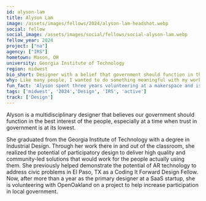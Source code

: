 ```yaml
---
id: alyson-lam
title: Alyson Lam
image: /assets/images/fellows/2024/alyson-lam-headshot.webp
social: fellow
social_image: /assets/images/social/fellows/social-alyson-lam.webp
fellow_year: 2024
project: ["na"]
agency: ["IRS"]
hometown: Mason, OH
university: Georgia Institute of Technology
region: midwest
bio_short: Designer with a belief that government should function in the best interest of the people
why: Like many people, I wanted to do something meaningful with my work and found Civic Tech. Despite the apparent need to improve digital service delivery, opportunities to start a career in this field were quite rare. When considering the complexity and sensitivity of the problems that a government must address, it's clear why they simply cannot afford to get it wrong. The U.S. Digital Corps is that unique opportunity that offers a chance to learn how to get it right.
fun_fact: 'Alyson spent three years volunteering at a makerspace and is a chronic DIY-er. At any given time she has at least one project going and has made furniture, keyboards, ceramics, and clothing.'
tags: ['midwest', '2024','Design', 'IRS', 'active']
track: ['Design']
---
```


Alyson is a multidisciplinary designer that believes our government should function in the best interest of the people, especially at a time when trust in government is at its lowest. 

She graduated from the Georgia Institute of Technology with a degree in Industrial Design. Through her work there in and out of the classroom, she realized the potential of participatory design to deliver high quality and community-led solutions that would work for the people actually using them. She previously helped demonstrate the potential of AR technology to address civic problems in El Paso, TX as a Coding It Forward Design Fellow. Now, after more than a year as the primary designer at a SaaS startup, she is volunteering with OpenOakland on a project to help increase participation in local government.
